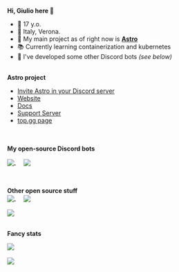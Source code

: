 **Hi, Giulio here 👋**  

- 🍰 17 y.o.
- 📍 Italy, Verona. 
- 🧬 My main project as of right now is **[Astro](https://astro-bot.space)**
- 📚 Currently learning containerization and kubernetes
- 🧪 I've developed some other Discord bots *(see below)*
<br><br>

**Astro project**  
- [Invite Astro in your Discord server](https://astro-bot.space/invite)
- [Website](https://astro-bot.space)
- [Docs](https://docs.astro-bot.space)
- [Support Server](https://astro-bot.space/support)
- [top.gg page](https://top.gg/bot/715621848489918495)
<br/><br/><br/>

**My open-source Discord bots**  

<a href="https://github.com/Help-Desk-Discord-Bot/HelpDesk">
  <img align="center" src="https://github-readme-stats.vercel.app/api/pin/?username=Help-Desk-Discord-Bot&repo=HelpDesk&show_owner=true&theme=tokyonight" />
</a>&emsp;
<a href="https://github.com/Giuliopime/Todo-Reminder">
  <img align="center" src="https://github-readme-stats.vercel.app/api/pin/?username=Giuliopime&repo=Todo-Reminder&show_owner=true&theme=tokyonight" />  
</a>  
<br/><br/><br/>

**Other open source stuff**  
<a href="https://github.com/Giuliopime/Downloadify">
  <img align="center" src="https://github-readme-stats.vercel.app/api/pin/?username=Giuliopime&repo=Downloadify&show_owner=true&theme=tokyonight" />
</a>&emsp;
<a href="https://github.com/Giuliopime/discordjs-bot-template">
  <img align="center" src="https://github-readme-stats.vercel.app/api/pin/?username=Giuliopime&repo=discordjs-bot-template&show_owner=true&theme=tokyonight" />
<br/><br/>
<a href="https://github.com/Giuliopime/vote-tracker-js-api-wrapper">
  <img align="center" src="https://github-readme-stats.vercel.app/api/pin/?username=Giuliopime&repo=vote-tracker-js-api-wrapper&show_owner=true&theme=tokyonight" />
</a>
<br/><br/>

**Fancy stats**

<a href="https://github.com/anuraghazra/github-readme-stats">
  <img align="center" src="https://github-readme-stats.vercel.app/api?username=Giuliopime&show_icons=true&count_private=true&theme=radical" />
</a><br/><br/>
<a href="https://github.com/anuraghazra/github-readme-stats">
  <img align="center" src="https://github-readme-stats.vercel.app/api/top-langs/?username=Giuliopime&layout=compact&theme=radical" />
</a>

